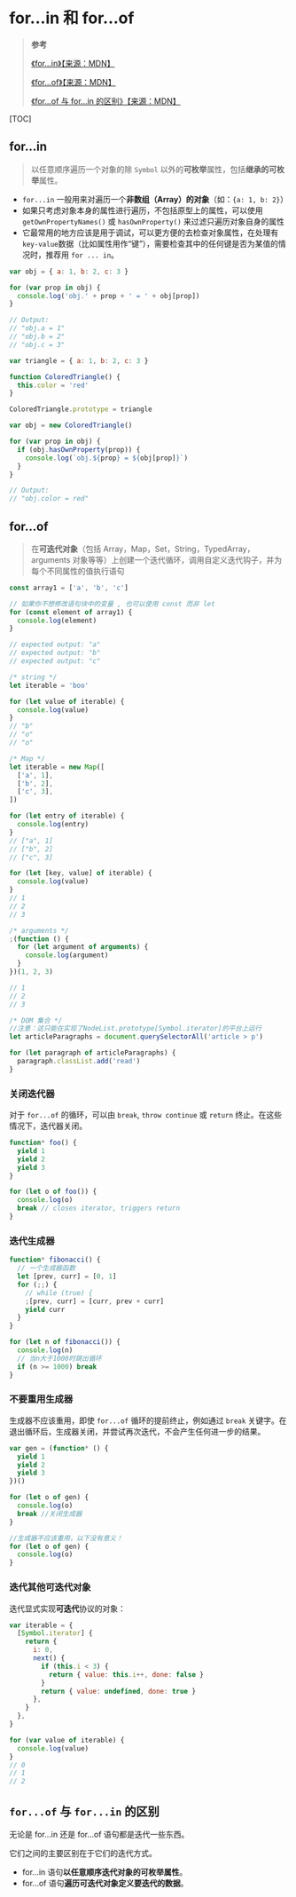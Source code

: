 # for...in 和 for...of

> **参考**
>
> [《for...in》【来源：MDN】](https://developer.mozilla.org/zh-CN/docs/Web/JavaScript/Reference/Statements/for...in)
>
> [《for...of》【来源：MDN】](https://developer.mozilla.org/zh-CN/docs/Web/JavaScript/Reference/Statements/for...of)
>
> [《for...of 与 for...in 的区别》【来源：MDN】](https://developer.mozilla.org/zh-CN/docs/Web/JavaScript/Reference/Statements/for...of#for...of%E4%B8%8Efor...in%E7%9A%84%E5%8C%BA%E5%88%AB)

[TOC]

## for...in

> 以任意顺序遍历一个对象的除 `Symbol` 以外的**可枚举**属性，包括**继承的可枚举**属性。

- `for...in` 一般用来对遍历一个**非数组（Array）的对象**（如：`{a: 1, b: 2}`）
- 如果只考虑对象本身的属性进行遍历，不包括原型上的属性，可以使用 `getOwnPropertyNames()` 或 `hasOwnProperty()` 来过滤只遍历对象自身的属性
- 它最常用的地方应该是用于调试，可以更方便的去检查对象属性，在处理有`key-value`数据（比如属性用作“键”），需要检查其中的任何键是否为某值的情况时，推荐用 `for ... in`。

```js
var obj = { a: 1, b: 2, c: 3 }

for (var prop in obj) {
  console.log('obj.' + prop + ' = ' + obj[prop])
}

// Output:
// "obj.a = 1"
// "obj.b = 2"
// "obj.c = 3"

var triangle = { a: 1, b: 2, c: 3 }

function ColoredTriangle() {
  this.color = 'red'
}

ColoredTriangle.prototype = triangle

var obj = new ColoredTriangle()

for (var prop in obj) {
  if (obj.hasOwnProperty(prop)) {
    console.log(`obj.${prop} = ${obj[prop]}`)
  }
}

// Output:
// "obj.color = red"
```

## for...of

> 在**可迭代对象**（包括 Array，Map，Set，String，TypedArray，arguments 对象等等）上创建一个迭代循环，调用自定义迭代钩子，并为每个不同属性的值执行语句

```js
const array1 = ['a', 'b', 'c']

// 如果你不想修改语句块中的变量 , 也可以使用 const 而非 let
for (const element of array1) {
  console.log(element)
}

// expected output: "a"
// expected output: "b"
// expected output: "c"

/* string */
let iterable = 'boo'

for (let value of iterable) {
  console.log(value)
}
// "b"
// "o"
// "o"

/* Map */
let iterable = new Map([
  ['a', 1],
  ['b', 2],
  ['c', 3],
])

for (let entry of iterable) {
  console.log(entry)
}
// ["a", 1]
// ["b", 2]
// ["c", 3]

for (let [key, value] of iterable) {
  console.log(value)
}
// 1
// 2
// 3

/* arguments */
;(function () {
  for (let argument of arguments) {
    console.log(argument)
  }
})(1, 2, 3)

// 1
// 2
// 3

/* DOM 集合 */
//注意：这只能在实现了NodeList.prototype[Symbol.iterator]的平台上运行
let articleParagraphs = document.querySelectorAll('article > p')

for (let paragraph of articleParagraphs) {
  paragraph.classList.add('read')
}
```

### 关闭迭代器

对于 `for...of` 的循环，可以由 `break`, `throw continue` 或 `return` 终止。在这些情况下，迭代器关闭。

```js
function* foo() {
  yield 1
  yield 2
  yield 3
}

for (let o of foo()) {
  console.log(o)
  break // closes iterator, triggers return
}
```

### 迭代生成器

```js
function* fibonacci() {
  // 一个生成器函数
  let [prev, curr] = [0, 1]
  for (;;) {
    // while (true) {
    ;[prev, curr] = [curr, prev + curr]
    yield curr
  }
}

for (let n of fibonacci()) {
  console.log(n)
  // 当n大于1000时跳出循环
  if (n >= 1000) break
}
```

### 不要重用生成器

生成器不应该重用，即使 `for...of` 循环的提前终止，例如通过 `break` 关键字。在退出循环后，生成器关闭，并尝试再次迭代，不会产生任何进一步的结果。

```js
var gen = (function* () {
  yield 1
  yield 2
  yield 3
})()

for (let o of gen) {
  console.log(o)
  break //关闭生成器
}

//生成器不应该重用，以下没有意义！
for (let o of gen) {
  console.log(o)
}
```

### 迭代其他可迭代对象

迭代显式实现**可迭代**协议的对象：

```js
var iterable = {
  [Symbol.iterator] {
    return {
      i: 0,
      next() {
        if (this.i < 3) {
          return { value: this.i++, done: false }
        }
        return { value: undefined, done: true }
      },
    }
  },
}

for (var value of iterable) {
  console.log(value)
}
// 0
// 1
// 2
```

## `for...of` 与 `for...in` 的区别

无论是 for...in 还是 for...of 语句都是迭代一些东西。

它们之间的主要区别在于它们的迭代方式。

- for...in 语句**以任意顺序迭代对象的可枚举属性**。
- for...of 语句**遍历可迭代对象定义要迭代的数据**。
